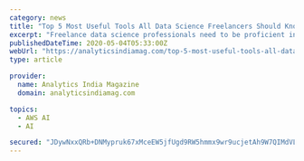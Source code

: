 ```yaml
---
category: news
title: "Top 5 Most Useful Tools All Data Science Freelancers Should Know"
excerpt: "Freelance data science professionals need to be proficient in certain tools to smoothly navigate their careers in turbulent times."
publishedDateTime: 2020-05-04T05:33:00Z
webUrl: "https://analyticsindiamag.com/top-5-most-useful-tools-all-data-science-freelancers-should-know/"
type: article

provider:
  name: Analytics India Magazine
  domain: analyticsindiamag.com

topics:
  - AWS AI
  - AI

secured: "JDywNxxQRb+DNMypruk67xMceEW5jfUgd9RW5hmmx9wr9ucjetAh9W7QIMdVLWgWof5fRjqIMwQ8oNJqcJTEq74RktZcZhbaG5lxEe0yYwBVX/N+i+FdE0c9VrLV/q3vjjErD94afcHbxNYXjRSyDBsBo+410v7kW9QSHzc5YejRwJs+oyBKubkE/UUdfBazr1UzCpLMtYd4yniQtHngyWpFNlPXRIK/XzZQN6gcNtS5QCW2ZI8XoRiyT8CJgQGLWw4CXIGGBFZhMIBr47WoKDAmix93uvPXiym6UpTxfHTKSoNu770bxBiwE4yR9NAVZxbsJXyRMXDrCXmRYprb/k6RT86Rj/vBfEwEuwi/GotsYc3X5IYzS231LPmdLgr9gr4l78wo1wPvJaeibbfZMFjIDP5ld0t7VB7M6PPoIC7X41B70xm1rPRPi6IT1ui5njqm3jaUHR3rMquPjqOQv/FaaxeFCxUl0FJ6hycwKDE=;kqsNSWXjU9P43R4jKRLwAg=="
---
```


